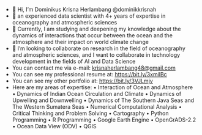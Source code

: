 - 👋 Hi, I’m Dominikus Krisna Herlambang @dominikkrisnah
- 👀 an experienced data scientist with 4+ years of expertise in oceanography and atmospheric sciences
- 🌱 Currently, I am studying and deepening my knowledge about the dynamics of interactions that occur between the ocean and the atmosphere and their impact on world climate change
- 💞️ I’m looking to collaborate on research in the field of oceanography and atmospheric sciences, and I want to collaborate in technology development in the fields of AI and Data Science
- You can contact me via e-mail: krisnaherlambang48@gmail.com
- You can see my professional resume at: https://bit.ly/3xmilBc
- You can see my other portfolio at: https://bit.ly/3VJLmjv
- Here are my areas of expertise:
  • Interaction of Ocean and Atmosphere
  • Dynamics of Indian Ocean Circulation and Climate
  • Dynamics of Upwelling and Downwelling
  • Dynamics of The Southern Java Seas and The Western Sumatera Seas
  • Numerical Computational Analysis
  • Critical Thinking and Problem Solving
  • Cartography
  • Python Programming
  • R Programming
  • Google Earth Engine
  • OpenGrADS-2.2
  • Ocean Data View (ODV)
  • QGIS
